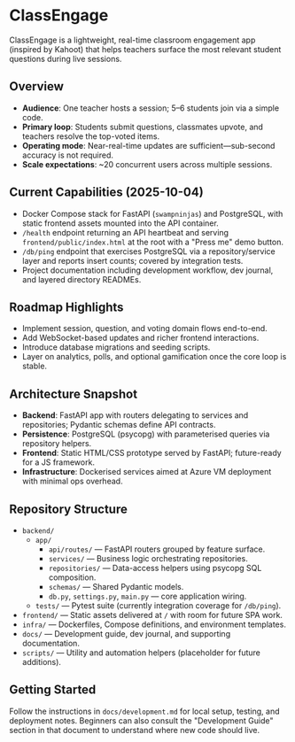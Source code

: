 # ClassEngage
ClassEngage is a lightweight, real-time classroom engagement app (inspired by Kahoot) that helps teachers surface the most relevant student questions during live sessions.

## Overview
- **Audience**: One teacher hosts a session; 5–6 students join via a simple code.
- **Primary loop**: Students submit questions, classmates upvote, and teachers resolve the top-voted items.
- **Operating mode**: Near-real-time updates are sufficient—sub-second accuracy is not required.
- **Scale expectations**: ~20 concurrent users across multiple sessions.

## Current Capabilities (2025-10-04)
- Docker Compose stack for FastAPI (`swampninjas`) and PostgreSQL, with static frontend assets mounted into the API container.
- `/health` endpoint returning an API heartbeat and serving `frontend/public/index.html` at the root with a "Press me" demo button.
- `/db/ping` endpoint that exercises PostgreSQL via a repository/service layer and reports insert counts; covered by integration tests.
- Project documentation including development workflow, dev journal, and layered directory READMEs.

## Roadmap Highlights
- Implement session, question, and voting domain flows end-to-end.
- Add WebSocket-based updates and richer frontend interactions.
- Introduce database migrations and seeding scripts.
- Layer on analytics, polls, and optional gamification once the core loop is stable.

## Architecture Snapshot
- **Backend**: FastAPI app with routers delegating to services and repositories; Pydantic schemas define API contracts.
- **Persistence**: PostgreSQL (psycopg) with parameterised queries via repository helpers.
- **Frontend**: Static HTML/CSS prototype served by FastAPI; future-ready for a JS framework.
- **Infrastructure**: Dockerised services aimed at Azure VM deployment with minimal ops overhead.

## Repository Structure
- `backend/`
	- `app/`
		- `api/routes/` — FastAPI routers grouped by feature surface.
		- `services/` — Business logic orchestrating repositories.
		- `repositories/` — Data-access helpers using psycopg SQL composition.
		- `schemas/` — Shared Pydantic models.
		- `db.py`, `settings.py`, `main.py` — core application wiring.
	- `tests/` — Pytest suite (currently integration coverage for `/db/ping`).
- `frontend/` — Static assets delivered at `/` with room for future SPA work.
- `infra/` — Dockerfiles, Compose definitions, and environment templates.
- `docs/` — Development guide, dev journal, and supporting documentation.
- `scripts/` — Utility and automation helpers (placeholder for future additions).

## Getting Started
Follow the instructions in `docs/development.md` for local setup, testing, and deployment notes. Beginners can also consult the "Development Guide" section in that document to understand where new code should live.